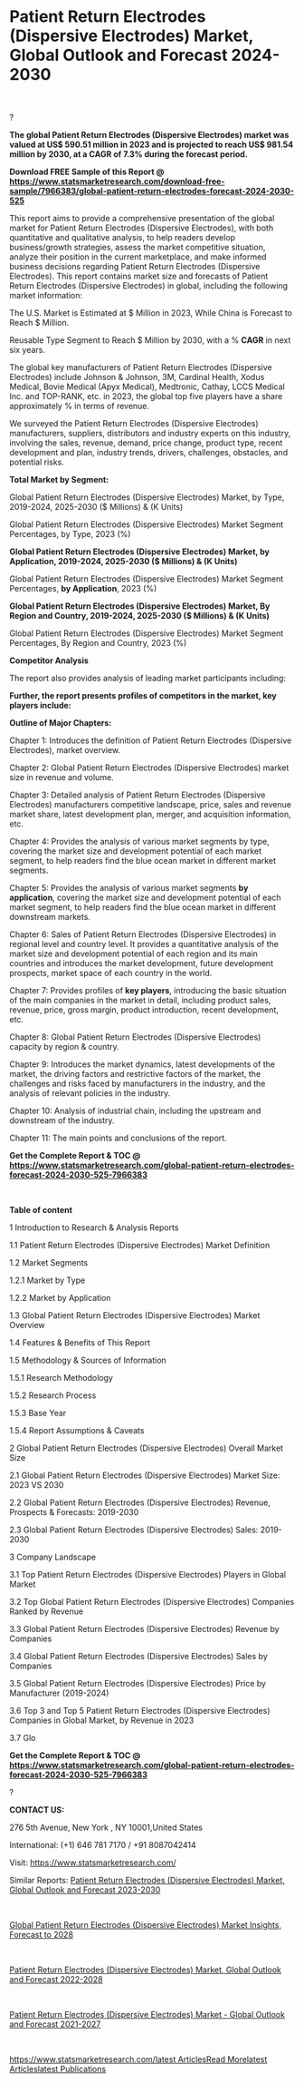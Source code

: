 <h1>Patient Return Electrodes (Dispersive Electrodes) Market, Global Outlook and Forecast 2024-2030</h1><br/><p>? </p>
 
 
 
 <p><meta charset="utf-8"></p>
 
 
 
 <p dir="ltr"><b id="docs-internal-guid-0b42337d-7fff-a3be-03ff-77461b6d300e">The global Patient Return Electrodes (Dispersive Electrodes) market was valued at US$ 590.51 million in 2023 and is projected to reach US$ 981.54 million by 2030, at a <strong>CAGR</strong> of 7.3% during the forecast period.</b></p>
 
 
 
 <p><strong>Download FREE Sample of this Report @ <a href="https://www.statsmarketresearch.com/download-free-sample/7966383/global-patient-return-electrodes-forecast-2024-2030-525">https://www.statsmarketresearch.com/download-free-sample/7966383/global-patient-return-electrodes-forecast-2024-2030-525</a></strong></p>
 
 
 
 <p>This report aims to provide a comprehensive presentation of the global market for Patient Return Electrodes (Dispersive Electrodes), with both quantitative and qualitative analysis, to help readers develop business/growth strategies, assess the market competitive situation, analyze their position in the current marketplace, and make informed business decisions regarding Patient Return Electrodes (Dispersive Electrodes). This report contains market size and forecasts of Patient Return Electrodes (Dispersive Electrodes) in global, including the following market information:</p>
 
 
 
 <p>The U.S. Market is Estimated at $ Million in 2023, While China is Forecast to Reach $ Million.</p>
 
 
 
 <p>Reusable Type Segment to Reach $ Million by 2030, with a % <strong>CAGR</strong> in next six years.</p>
 
 
 
 <p>The global key manufacturers of Patient Return Electrodes (Dispersive Electrodes) include Johnson & Johnson, 3M, Cardinal Health, Xodus Medical, Bovie Medical (Apyx Medical), Medtronic, Cathay, LCCS Medical Inc. and TOP-RANK, etc. in 2023, the global top five players have a share approximately % in terms of revenue.</p>
 
 
 
 <p>We surveyed the Patient Return Electrodes (Dispersive Electrodes) manufacturers, suppliers, distributors and industry experts on this industry, involving the sales, revenue, demand, price change, product type, recent development and plan, industry trends, drivers, challenges, obstacles, and potential risks.</p>
 
 
 
 <p><strong>Total Market by Segment:</strong></p>
 
 
 
 <p>Global Patient Return Electrodes (Dispersive Electrodes) Market, by Type, 2019-2024, 2025-2030 ($ Millions) & (K Units)</p>
 
 
 
 <p>Global Patient Return Electrodes (Dispersive Electrodes) Market Segment Percentages, by Type, 2023 (%)</p>
 
 
 
 <p><strong>Global Patient Return Electrodes (Dispersive Electrodes) Market, <strong>by Application</strong>, 2019-2024, 2025-2030 ($ Millions) & (K Units)</strong></p>
 
 
 
 <p>Global Patient Return Electrodes (Dispersive Electrodes) Market Segment Percentages, <strong>by Application</strong>, 2023 (%)</p>
 
 
 
 <p><strong>Global Patient Return Electrodes (Dispersive Electrodes) Market, By Region and Country, 2019-2024, 2025-2030 ($ Millions) & (K Units)</strong></p>
 
 
 
 <p>Global Patient Return Electrodes (Dispersive Electrodes) Market Segment Percentages, By Region and Country, 2023 (%)</p>
 
 
 
 <p><strong>Competitor Analysis</strong></p>
 
 
 
 <p>The report also provides analysis of leading market participants including:</p>
 
 
 
 <p><strong>Further, the report presents profiles of competitors in the market, <strong>key players</strong> include:</strong></p>
 
 
 
 <p><strong>Outline of Major Chapters:</strong></p>
 
 
 
 <p>Chapter 1: Introduces the definition of Patient Return Electrodes (Dispersive Electrodes), market overview.</p>
 
 
 
 <p>Chapter 2: Global Patient Return Electrodes (Dispersive Electrodes) market size in revenue and volume.</p>
 
 
 
 <p>Chapter 3: Detailed analysis of Patient Return Electrodes (Dispersive Electrodes) manufacturers competitive landscape, price, sales and revenue market share, latest development plan, merger, and acquisition information, etc.</p>
 
 
 
 <p>Chapter 4: Provides the analysis of various market segments by type, covering the market size and development potential of each market segment, to help readers find the blue ocean market in different market segments.</p>
 
 
 
 <p>Chapter 5: Provides the analysis of various market segments <strong>by application</strong>, covering the market size and development potential of each market segment, to help readers find the blue ocean market in different downstream markets.</p>
 
 
 
 <p>Chapter 6: Sales of Patient Return Electrodes (Dispersive Electrodes) in regional level and country level. It provides a quantitative analysis of the market size and development potential of each region and its main countries and introduces the market development, future development prospects, market space of each country in the world.</p>
 
 
 
 <p>Chapter 7: Provides profiles of <strong>key players</strong>, introducing the basic situation of the main companies in the market in detail, including product sales, revenue, price, gross margin, product introduction, recent development, etc.</p>
 
 
 
 <p>Chapter 8: Global Patient Return Electrodes (Dispersive Electrodes) capacity by region & country.</p>
 
 
 
 <p>Chapter 9: Introduces the market dynamics, latest developments of the market, the driving factors and restrictive factors of the market, the challenges and risks faced by manufacturers in the industry, and the analysis of relevant policies in the industry.</p>
 
 
 
 <p>Chapter 10: Analysis of industrial chain, including the upstream and downstream of the industry.</p>
 
 
 
 <p>Chapter 11: The main points and conclusions of the report.</p>
 
 
 
 <div><b>Get the Complete Report & TOC @ <a href="https://www.statsmarketresearch.com/global-patient-return-electrodes-forecast-2024-2030-525-7966383">https://www.statsmarketresearch.com/global-patient-return-electrodes-forecast-2024-2030-525-7966383</a></b></div>
 
 
 
 <p><br />
 
 <b>Table of content</b></p>
 
 
 
 <p>1 Introduction to Research & Analysis Reports<br />
 
 1.1 Patient Return Electrodes (Dispersive Electrodes) Market Definition<br />
 
 1.2 Market Segments<br />
 
 1.2.1 Market by Type<br />
 
 1.2.2 Market by Application<br />
 
 1.3 Global Patient Return Electrodes (Dispersive Electrodes) Market Overview<br />
 
 1.4 Features & Benefits of This Report<br />
 
 1.5 Methodology & Sources of Information<br />
 
 1.5.1 Research Methodology<br />
 
 1.5.2 Research Process<br />
 
 1.5.3 Base Year<br />
 
 1.5.4 Report Assumptions & Caveats<br />
 
 2 Global Patient Return Electrodes (Dispersive Electrodes) Overall Market Size<br />
 
 2.1 Global Patient Return Electrodes (Dispersive Electrodes) Market Size: 2023 VS 2030<br />
 
 2.2 Global Patient Return Electrodes (Dispersive Electrodes) Revenue, Prospects & Forecasts: 2019-2030<br />
 
 2.3 Global Patient Return Electrodes (Dispersive Electrodes) Sales: 2019-2030<br />
 
 3 Company Landscape<br />
 
 3.1 Top Patient Return Electrodes (Dispersive Electrodes) Players in Global Market<br />
 
 3.2 Top Global Patient Return Electrodes (Dispersive Electrodes) Companies Ranked by Revenue<br />
 
 3.3 Global Patient Return Electrodes (Dispersive Electrodes) Revenue by Companies<br />
 
 3.4 Global Patient Return Electrodes (Dispersive Electrodes) Sales by Companies<br />
 
 3.5 Global Patient Return Electrodes (Dispersive Electrodes) Price by Manufacturer (2019-2024)<br />
 
 3.6 Top 3 and Top 5 Patient Return Electrodes (Dispersive Electrodes) Companies in Global Market, by Revenue in 2023<br />
 
 3.7 Glo</p>
 
 
 
 <div><b>Get the Complete Report & TOC @ <a href="https://www.statsmarketresearch.com/global-patient-return-electrodes-forecast-2024-2030-525-7966383">https://www.statsmarketresearch.com/global-patient-return-electrodes-forecast-2024-2030-525-7966383</a></b></div>
 
 
 
 <p>? </p>
 
 
 
 <p><b>CONTACT US:</b><br />
 
 276 5th Avenue, New York , NY 10001,United States<br />
 
 International: (+1) 646 781 7170 / +91 8087042414<br />
 
 Visit: <a href="https://www.statsmarketresearch.com/">https://www.statsmarketresearch.com/</a><br />
 
 Similar Reports: <a href="https://www.statsmarketresearch.com/global-patient-return-electrodes-forecast-2024-2030-525-7966383">Patient Return Electrodes (Dispersive Electrodes) Market, Global Outlook and Forecast 2023-2030</a><br />
 
 <br />
 
 <a href="https://www.statsmarketresearch.com/global-patient-return-electrodes-forecast-2024-2030-525-7966383">Global Patient Return Electrodes (Dispersive Electrodes) Market Insights, Forecast to 2028</a><br />
 
 <br />
 
 <a href="https://www.statsmarketresearch.com/global-patient-return-electrodes-forecast-2024-2030-525-7966383">Patient Return Electrodes (Dispersive Electrodes) Market, Global Outlook and Forecast 2022-2028</a><br />
 
 <br />
 
 <a href="https://www.statsmarketresearch.com/global-patient-return-electrodes-forecast-2024-2030-525-7966383">Patient Return Electrodes (Dispersive Electrodes) Market - Global Outlook and Forecast 2021-2027</a><br />
 
 <br />
 
 <a href="https://gyeongbokgung.com">https://www.statsmarketresearch.com/</a><a href="https://hallyeomaritime.com">latest Articles</a><a href="https://jingwansa.com">Read More</a><a href="https://nguoiviet.jp/">latest Articles</a><a href="https://www.intelmarketresearch.com/">latest Publications</a></p>